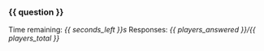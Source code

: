 ### {{ question }}
Time remaining: *{{ seconds_left }}s*
Responses: *{{ players_answered }}/{{ players_total }}*
